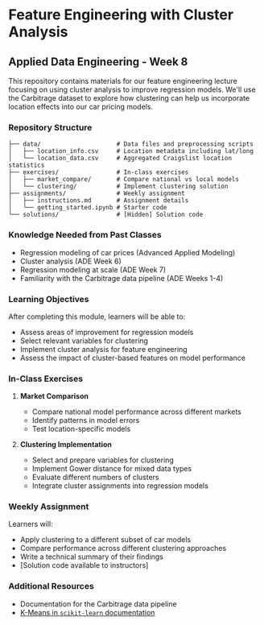 # Feature Engineering with Cluster Analysis
## Applied Data Engineering - Week 8

This repository contains materials for our feature engineering lecture focusing on using cluster analysis to improve regression models. We'll use the Carbitrage dataset to explore how clustering can help us incorporate location effects into our car pricing models.

### Repository Structure
```
├── data/                     # Data files and preprocessing scripts
│   ├── location_info.csv     # Location metadata including lat/long
│   └── location_data.csv     # Aggregated Craigslist location statistics
├── exercises/                # In-class exercises
│   ├── market_compare/       # Compare national vs local models
│   └── clustering/           # Implement clustering solution
├── assignments/              # Weekly assignment
│   ├── instructions.md       # Assignment details
│   └── getting_started.ipynb # Starter code
└── solutions/                # [Hidden] Solution code
```

### Knowledge Needed from Past Classes
- Regression modeling of car prices (Advanced Applied Modeling)
- Cluster analysis (ADE Week 6)
- Regression modeling at scale (ADE Week 7) 
- Familiarity with the Carbitrage data pipeline (ADE Weeks 1-4)

### Learning Objectives
After completing this module, learners will be able to:
- Assess areas of improvement for regression models
- Select relevant variables for clustering
- Implement cluster analysis for feature engineering
- Assess the impact of cluster-based features on model performance

### In-Class Exercises
1. **Market Comparison**
   - Compare national model performance across different markets
   - Identify patterns in model errors
   - Test location-specific models

2. **Clustering Implementation**
   - Select and prepare variables for clustering
   - Implement Gower distance for mixed data types
   - Evaluate different numbers of clusters
   - Integrate cluster assignments into regression models

### Weekly Assignment
Learners will:
- Apply clustering to a different subset of car models
- Compare performance across different clustering approaches
- Write a technical summary of their findings
- [Solution code available to instructors]

### Additional Resources
- Documentation for the Carbitrage data pipeline
- [K-Means in `scikit-learn` documentation](https://scikit-learn.org/1.5/modules/generated/sklearn.cluster.KMeans.html)
